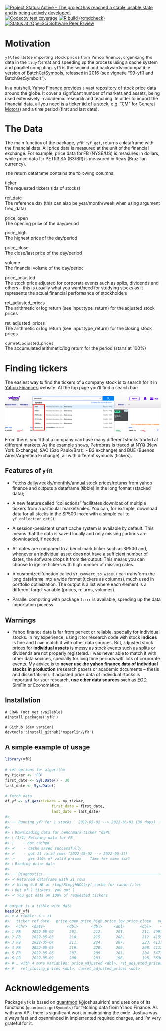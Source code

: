 
<!-- README.md is generated from README.Rmd. Please edit that file -->
<!-- badges: start -->

[![Project Status: Active – The project has reached a stable, usable
state and is being actively
developed.](https://www.repostatus.org/badges/latest/active.svg)](https://www.repostatus.org/#active)
[![Codecov test
coverage](https://codecov.io/gh/msperlin/yfR/branch/main/graph/badge.svg)](https://app.codecov.io/gh/msperlin/yfR?branch=main)
[![R build
(rcmdcheck)](https://github.com/msperlin/yfR/workflows/R-CMD-check/badge.svg)](https://github.com/msperlin/yfR/actions)
[![Status at rOpenSci Software Peer
Review](https://badges.ropensci.org/523_status.svg)](https://github.com/ropensci/software-review/issues/523)
<!-- badges: end -->

# Motivation

`yfR` facilitates importing stock prices from Yahoo finance, organizing
the data in the `tidy` format and speeding up the process using a cache
system and parallel computing. `yfR` is the second and
backwards-incompatible version of
[BatchGetSymbols](https://CRAN.R-project.org/package=BatchGetSymbols),
released in 2016 (see vignette “99-yfR and BatchGetSymbols”).

In a nutshell, [Yahoo Finance](https://finance.yahoo.com/) provides a
vast repository of stock price data around the globe. It cover a
signficant number of markets and assets, being used extensively in
academic research and teaching. In order to import the financial data,
all you need is a ticker (id of a stock, e.g. “GM” for [General
Motors](https://finance.yahoo.com/quote/GM?p=GM&.tsrc=fin-srch)) and a
time period (first and last date).

# The Data

The main function of the package, `yfR::yf_get`, returns a dataframe
with the financial data. All price data is measured at the unit of the
financial exchange. For example, price data for FB (NYSE/US) is measures
in dollars, while price data for PETR3.SA (B3/BR) is measured in Reais
(Brazilian currency).

The return dataframe contains the following columns:

ticker  
The requested tickers (ids of stocks)

ref_date  
The reference day (this can also be year/month/week when using argument
freq_data)

price_open  
The opening price of the day/period

price_high  
The highest price of the day/period

price_close  
The close/last price of the day/period

volume  
The financial volume of the day/period

price_adjusted  
The stock price adjusted for corporate events such as splits, dividends
and others – this is usually what you want/need for studying stocks as
it represents the actual financial performance of stockholders

ret_adjusted_prices  
The arithmetic or log return (see input type_return) for the adjusted
stock prices

ret_adjusted_prices  
The arithmetic or log return (see input type_return) for the closing
stock prices

cumret_adjusted_prices  
The accumulated arithmetic/log return for the period (starts at 100%)

# Finding tickers

The easiest way to find the tickers of a company stock is to search for
it in [Yahoo Finance’s](https://finance.yahoo.com/) website. At the top
page you’ll find a search bar:

![YF Search](search-yf.png?raw=true "Example of search in YF")

From there, you’ll that a company can have many different stocks traded
at different markets. As the example shows, Petrobras is traded at NYQ
(New York Exchange), SAO (Sao Paulo/Brazil - B3 exchange) and BUE
(Buenos Aires/Argentina Exchange), all with different symbols (tickers).

## Features of `yfR`

-   Fetchs daily/weekly/monthly/annual stock prices/returns from yahoo
    finance and outputs a dataframe (tibble) in the long format (stacked
    data);

-   A new feature called “collections” facilitates download of multiple
    tickers from a particular market/index. You can, for example,
    download data for all stocks in the SP500 index with a simple call
    to `yf_collection_get()`;

-   A session-persistent smart cache system is available by default.
    This means that the data is saved locally and only missing portions
    are downloaded, if needed.

-   All dates are compared to a benchmark ticker such as SP500 and,
    whenever an individual asset does not have a sufficient number of
    dates, the software drops it from the output. This means you can
    choose to ignore tickers with high number of missing dates.

-   A customized function called `yf_convert_to_wide()` can transform
    the long dataframe into a wide format (tickers as columns), much
    used in portfolio optimization. The output is a list where each
    element is a different target variable (prices, returns, volumes).

-   Parallel computing with package `furrr` is available, speeding up
    the data importation process.

## Warnings

-   Yahoo finance data is far from perfect or reliable, specially for
    individual stocks. In my experience, using it for research code with
    stock **indices** is fine and I can match it with other data
    sources. But, adjusted stock prices for **individual assets** is
    messy as stock events such as splits or dividends are not properly
    registered. I was never able to match it with other data sources,
    specially for long time periods with lots of corporate events. My
    advice is to **never use the yahoo finance data of individual stocks
    in production** (research papers or academic documents – thesis and
    dissertations). If adjusted price data of individual stocks is
    important for your research, **use other data sources** such as
    [EOD](https://eodhistoricaldata.com/), [SimFin](https://simfin.com/)
    or [Economática](https://economatica.com/).

## Installation

    # CRAN (not yet available)
    #install.packages('yfR')

    # Github (dev version)
    devtools::install_github('msperlin/yfR')

## A simple example of usage

``` r
library(yfR)

# set options for algorithm
my_ticker <- 'FB'
first_date <- Sys.Date() - 30
last_date <- Sys.Date()

# fetch data
df_yf <- yf_get(tickers = my_ticker, 
                     first_date = first_date,
                     last_date = last_date)
#> 
#> ── Running yfR for 1 stocks | 2022-05-02 --> 2022-06-01 (30 days) ──
#> 
#> ℹ Downloading data for benchmark ticker ^GSPC
#> ℹ (1/1) Fetching data for FB
#> !    - not cached
#> ✔    - cache saved successfully
#> ✔    - got 21 valid rows (2022-05-02 --> 2022-05-31)
#> ✔    - got 100% of valid prices -- Time for some tea?
#> ℹ Binding price data
#> 
#> ── Diagnostics ─────────────────────────────────────────────────────────────────
#> ✔ Returned dataframe with 21 rows
#> ✔ Using 6.0 kB at /tmp/RtmpjhNOQl/yf_cache for cache files
#> ℹ Out of 1 tickers, you got 1
#> ✔ You got data on 100% of requested tickers

# output is a tibble with data
head(df_yf)
#> # A tibble: 6 × 11
#>   ticker ref_date   price_open price_high price_low price_close   volume
#>   <chr>  <date>          <dbl>      <dbl>     <dbl>       <dbl>    <dbl>
#> 1 FB     2022-05-02       201.       212.      201.        211. 49915300
#> 2 FB     2022-05-03       210.       215.      208.        212. 41556300
#> 3 FB     2022-05-04       211.       224.      207.        223. 41375900
#> 4 FB     2022-05-05       219.       220.      206.        208. 41129200
#> 5 FB     2022-05-06       207.       209.      201.        204. 34733600
#> 6 FB     2022-05-09       200.       203.      196.        196. 36303200
#> # … with 4 more variables: price_adjusted <dbl>, ret_adjusted_prices <dbl>,
#> #   ret_closing_prices <dbl>, cumret_adjusted_prices <dbl>
```

# Acknowledgements

Package `yfR` is based on [quantmod](https://www.quantmod.com/)
(@joshuaulrich) and uses one of its functions (`quantmod::getSymbols`)
for fetching data from Yahoo Finance. As with any API, there is
significant work in maintaining the code. Joshua was always fast and
openminded in implemented required changes, and I’m very grateful for
it.
